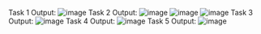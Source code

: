 Task 1 Output:
![image](https://github.com/amirshahzadhashmi7145/Intro-To-Data-Science/assets/150381267/67aeff3c-a7ce-4cfe-8713-eda9917846fa)
Task 2 Output:
![image](https://github.com/amirshahzadhashmi7145/Intro-To-Data-Science/assets/150381267/8b0cea60-379f-4540-8357-01cd1a21e688)
![image](https://github.com/amirshahzadhashmi7145/Intro-To-Data-Science/assets/150381267/0d2cd8e6-29cf-4a0f-9b1d-577422448188)
![image](https://github.com/amirshahzadhashmi7145/Intro-To-Data-Science/assets/150381267/c9e44420-c9f1-49bd-90e8-d66a875886c5)
Task 3 Output:
![image](https://github.com/amirshahzadhashmi7145/Intro-To-Data-Science/assets/150381267/184627d5-20e6-4827-816c-f6cd1a5d618f)
Task 4 Output:
![image](https://github.com/amirshahzadhashmi7145/Intro-To-Data-Science/assets/150381267/1fa90acc-914c-482c-aac5-9a50ff4310cf)
Task 5 Output:
![image](https://github.com/amirshahzadhashmi7145/Intro-To-Data-Science/assets/150381267/9694ccc2-a7be-4024-a54c-190c9cefdf39)






